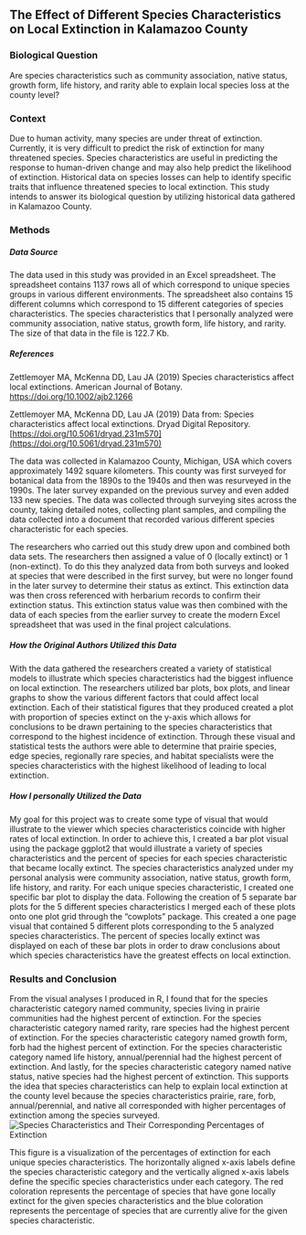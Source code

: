 ﻿## The Effect of Different Species Characteristics on Local Extinction in Kalamazoo County

### Biological Question
Are species characteristics such as community association, native status, growth form, life history, and rarity able to explain local species loss at the county level?

### Context
Due to human activity, many species are under threat of extinction. Currently, it is very difficult to predict the risk of extinction for many threatened species.  Species characteristics are useful in predicting the response to human-driven change and may also help predict the likelihood of extinction. Historical data on species losses can help to identify specific traits that influence threatened species to local extinction.  This study intends to answer its biological question by utilizing historical data gathered in Kalamazoo County.
### Methods
##### Data Source
The data used in this study was provided in an Excel spreadsheet.  The spreadsheet contains 1137 rows all of which correspond to unique species groups in various different environments.  The spreadsheet also contains 15 different columns which correspond to 15 different categories of species characteristics.  The species characteristics that I personally analyzed were community association, native status, growth form, life history, and rarity.  The size of that data in the file is 122.7 Kb.
##### References
Zettlemoyer MA, McKenna DD, Lau JA (2019) Species characteristics affect local extinctions. American Journal of Botany. https://doi.org/10.1002/ajb2.1266

Zettlemoyer MA, McKenna DD, Lau JA (2019) Data from: Species characteristics affect local extinctions. Dryad Digital Repository. [https://doi.org/10.5061/dryad.231m570](https://doi.org/10.5061/dryad.231m570)

The data was collected in Kalamazoo County, Michigan, USA which covers approximately 1492 square kilometers.  This county was first surveyed for botanical data from the 1890s to the 1940s and then was resurveyed in the 1990s.  The later survey expanded on the previous survey and even added 133 new species.  The data was collected through surveying sites across the county, taking detailed notes, collecting plant samples, and compiling the data collected into a document that recorded various different species characteristic for each species.

The researchers who carried out this study drew upon and combined both data sets.  The researchers then assigned a value of 0 (locally extinct) or 1 (non-extinct).  To do this they analyzed data from both surveys and looked at species that were described in the first survey, but were no longer found in the later survey to determine their status as extinct.  This extinction data was then cross referenced with herbarium records to confirm their extinction status.  This extinction status value was then combined with the data of each species from the earlier survey to create the modern Excel spreadsheet that was used in the final project calculations.
##### How the Original Authors Utilized this Data
With the data gathered the researchers created a variety of statistical models to illustrate which species characteristics had the biggest influence on local extinction.  The researchers utilized bar plots, box plots, and linear graphs to show the various different factors that could affect local extinction.  Each of their statistical figures that they produced created a plot with proportion of species extinct on the y-axis which allows for conclusions to be drawn pertaining to the species characteristics that correspond to the highest incidence of extinction.  Through these visual and statistical tests the authors were able to determine that prairie species, edge species, regionally rare species, and habitat specialists were the species characteristics with the highest likelihood of leading to local extinction.
##### How I personally Utilized the Data
My goal for this project was to create some type of visual that would illustrate to the viewer which species characteristics coincide with higher rates of local extinction.  In order to achieve this, I created a bar plot visual using the package ggplot2 that would illustrate a variety of species characteristics and the percent of species for each species characteristic that became locally extinct.  The species characteristics analyzed under my personal analysis were community association, native status, growth form, life history, and rarity.  For each unique species characteristic, I created one specific bar plot to display the data.  Following the creation of 5 separate bar plots for the 5 different species characteristics I merged each of these plots onto one plot grid through the “cowplots” package.  This created a one page visual that contained 5 different plots corresponding to the 5 analyzed species characteristics.  The percent of species locally extinct was displayed on each of these bar plots in order to draw conclusions about which species characteristics have the greatest effects on local extinction.
### Results and Conclusion
From the visual analyses I produced in R, I found that for the species characteristic category named community, species living in prairie communities had the highest percent of extinction.  For the species characteristic category named rarity, rare species had the highest percent of extinction.  For the species characteristic category named growth form, forb had the highest percent of extinction.  For the species characteristic category named life history, annual/perennial had the highest percent of extinction.  And lastly, for the species characteristic category named native status, native species had the highest percent of extinction.  This supports the idea that species characteristics can help to explain local extinction at the county level because the species characteristics prairie, rare, forb, annual/perennial, and native all corresponded with higher percentages of extinction among the species surveyed.
![Species Characteristics and Their Corresponding Percentages of Extinction](https://lh3.googleusercontent.com/oDlMisfXieEbwI1iDqRqJjcntZQPdiVSUwGGXCZenYu-9c9MTqjGtnkBGJQ1HrsAEa-X1hikp2V9 "Species Characteristics and Their Corresponding Percentages of Extinction")

This figure is a visualization of the percentages of extinction for each unique species characteristics.  The horizontally aligned x-axis labels define the species characteristic category and the vertically aligned x-axis labels define the specific species characteristics under each category.  The red coloration represents the percentage of species that have gone locally extinct for the given species characteristics and the blue coloration represents the percentage of species that are currently alive for the given species characteristic. 
